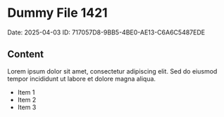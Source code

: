 # Dummy File 1421

Date: 2025-04-03
ID: 717057D8-9BB5-4BE0-AE13-C6A6C5487EDE

## Content

Lorem ipsum dolor sit amet, consectetur adipiscing elit.
Sed do eiusmod tempor incididunt ut labore et dolore magna aliqua.

* Item 1
* Item 2
* Item 3
